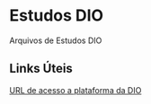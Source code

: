 # Estudos DIO
Arquivos de Estudos DIO
## Links Úteis
[URL de acesso a plataforma da DIO](https://www.dio.me/)
